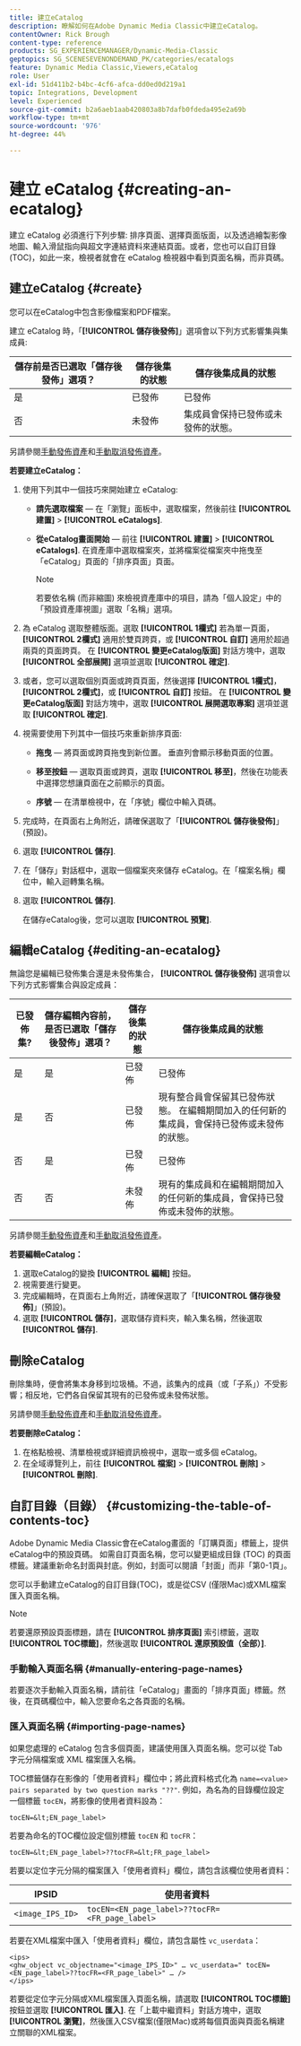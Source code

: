 ```yaml
---
title: 建立eCatalog
description: 瞭解如何在Adobe Dynamic Media Classic中建立eCatalog。
contentOwner: Rick Brough
content-type: reference
products: SG_EXPERIENCEMANAGER/Dynamic-Media-Classic
geptopics: SG_SCENESEVENONDEMAND_PK/categories/ecatalogs
feature: Dynamic Media Classic,Viewers,eCatalog
role: User
exl-id: 51d411b2-b4bc-4cf6-afca-dd0ed0d219a1
topic: Integrations, Development
level: Experienced
source-git-commit: b2a6aeb1aab420803a8b7dafb0fdeda495e2a69b
workflow-type: tm+mt
source-wordcount: '976'
ht-degree: 44%

---
```


# 建立 eCatalog {#creating-an-ecatalog}

建立 eCatalog 必須進行下列步驟: 排序頁面、選擇頁面版面，以及透過繪製影像地圖、輸入滑鼠指向與超文字連結資料來連結頁面。或者，您也可以自訂目錄 (TOC)，如此一來，檢視者就會在 eCatalog 檢視器中看到頁面名稱，而非頁碼。

## 建立eCatalog {#create}

您可以在eCatalog中包含影像檔案和PDF檔案。

建立 eCatalog 時，「**[!UICONTROL 儲存後發佈]**」選項會以下列方式影響集與集成員:

| 儲存前是否已選取「儲存後發佈」選項？ | 儲存後集的狀態 | 儲存後集成員的狀態 |
| --- | --- | --- |
| 是 | 已發佈 | 已發佈 |
| 否 | 未發佈 | 集成員會保持已發佈或未發佈的狀態。 |

另請參閱[手動發佈資產](publishing-files.md#manually_publishing_assets)和[手動取消發佈資產](publishing-files.md#manually_unpublishing_assets)。

**若要建立eCatalog：**

1. 使用下列其中一個技巧來開始建立 eCatalog:

   * **請先選取檔案**  — 在「瀏覽」面板中，選取檔案，然後前往 **[!UICONTROL 建置]** > **[!UICONTROL eCatalogs]**.

   * **從eCatalog畫面開始**  — 前往 **[!UICONTROL 建置]** > **[!UICONTROL eCatalogs]**. 在資產庫中選取檔案夾，並將檔案從檔案夾中拖曳至「eCatalog」頁面的「排序頁面」頁面。

     >[!NOTE]
     >
     >若要依名稱 (而非縮圖) 來檢視資產庫中的項目，請為「個人設定」中的「預設資產庫視圖」選取「名稱」選項。

1. 為 eCatalog 選取整體版面。選取 **[!UICONTROL 1欄式]** 若為單一頁面， **[!UICONTROL 2欄式]** 適用於雙頁跨頁，或 **[!UICONTROL 自訂]** 適用於超過兩頁的頁面跨頁。 在 **[!UICONTROL 變更eCatalog版面]** 對話方塊中，選取 **[!UICONTROL 全部展開]** 選項並選取 **[!UICONTROL 確定]**.
1. 或者，您可以選取個別頁面或跨頁頁面，然後選擇 **[!UICONTROL 1欄式]**， **[!UICONTROL 2欄式]**，或 **[!UICONTROL 自訂]** 按鈕。 在 **[!UICONTROL 變更eCatalog版面]** 對話方塊中，選取 **[!UICONTROL 展開選取專案]** 選項並選取 **[!UICONTROL 確定]**.
1. 視需要使用下列其中一個技巧來重新排序頁面:

   * **拖曳**  — 將頁面或跨頁拖曳到新位置。 垂直列會顯示移動頁面的位置。

   * **移至按鈕**  — 選取頁面或跨頁，選取 **[!UICONTROL 移至]**，然後在功能表中選擇您想讓頁面在之前顯示的頁面。

   * **序號**  — 在清單檢視中，在「序號」欄位中輸入頁碼。

1. 完成時，在頁面右上角附近，請確保選取了「**[!UICONTROL 儲存後發佈]**」(預設)。
1. 選取 **[!UICONTROL 儲存]**.
1. 在「儲存」對話框中，選取一個檔案夾來儲存 eCatalog。在「檔案名稱」欄位中，輸入迴轉集名稱。
1. 選取 **[!UICONTROL 儲存]**.

   在儲存eCatalog後，您可以選取 **[!UICONTROL 預覽]**.

## 編輯eCatalog {#editing-an-ecatalog}

無論您是編輯已發佈集合還是未發佈集合， **[!UICONTROL 儲存後發佈]** 選項會以下列方式影響集合與設定成員：

| 已發佈集? | 儲存編輯內容前，是否已選取「儲存後發佈」選項？ | 儲存後集的狀態 | 儲存後集成員的狀態 |
| --- | --- | --- | --- |
| 是 | 是 | 已發佈 | 已發佈 |
| 是 | 否 | 已發佈 | 現有整合員會保留其已發佈狀態。 在編輯期間加入的任何新的集成員，會保持已發佈或未發佈的狀態。 |
| 否 | 是 | 已發佈 | 已發佈 |
| 否 | 否 | 未發佈 | 現有的集成員和在編輯期間加入的任何新的集成員，會保持已發佈或未發佈的狀態。 |

另請參閱[手動發佈資產](publishing-files.md#manually_publishing_assets)和[手動取消發佈資產](publishing-files.md#manually_unpublishing_assets)。

**若要編輯eCatalog：**

1. 選取eCatalog的變換 **[!UICONTROL 編輯]** 按鈕。
1. 視需要進行變更。
1. 完成編輯時，在頁面右上角附近，請確保選取了「**[!UICONTROL 儲存後發佈]**」(預設)。
1. 選取 **[!UICONTROL 儲存]**，選取儲存資料夾，輸入集名稱，然後選取 **[!UICONTROL 儲存]**.

## 刪除eCatalog

刪除集時，便會將集本身移到垃圾桶。不過，該集內的成員（或「子系」）不受影響；相反地，它們各自保留其現有的已發佈或未發佈狀態。

另請參閱[手動發佈資產](publishing-files.md#manually_publishing_assets)和[手動取消發佈資產](publishing-files.md#manually_unpublishing_assets)。

**若要刪除eCatalog：**

1. 在格點檢視、清單檢視或詳細資訊檢視中，選取一或多個 eCatalog。
1. 在全域導覽列上，前往 **[!UICONTROL 檔案]** > **[!UICONTROL 刪除]** > **[!UICONTROL 刪除]**.

## 自訂目錄（目錄） {#customizing-the-table-of-contents-toc}

Adobe Dynamic Media Classic會在eCatalog畫面的「訂購頁面」標籤上，提供eCatalog中的預設頁碼。 如需自訂頁面名稱，您可以變更組成目錄 (TOC) 的頁面標籤。建議重新命名封面與封底。例如，封面可以閱讀「封面」而非「第0-1頁」。

您可以手動建立eCatalog的自訂目錄(TOC)，或是從CSV (僅限Mac)或XML檔案匯入頁面名稱。

>[!NOTE]
>
>若要還原預設頁面標題，請在 **[!UICONTROL 排序頁面]** 索引標籤，選取 **[!UICONTROL TOC標籤]**，然後選取 **[!UICONTROL 還原預設值（全部）]**.

### 手動輸入頁面名稱 {#manually-entering-page-names}

若要逐次手動輸入頁面名稱，請前往「eCatalog」畫面的「排序頁面」標籤。然後，在頁碼欄位中，輸入您要命名之各頁面的名稱。

### 匯入頁面名稱 {#importing-page-names}

如果您處理的 eCatalog 包含多個頁面，建議使用匯入頁面名稱。您可以從 Tab 字元分隔檔案或 XML 檔案匯入名稱。

TOC標籤儲存在影像的「使用者資料」欄位中；將此資料格式化為 `name=<value>` ` pairs separated by two question marks "??" `. 例如，為名為的目錄欄位設定一個標籤 `tocEN`，將影像的使用者資料設為：

`tocEN=&lt;EN_page_label>`

若要為命名的TOC欄位設定個別標籤 `tocEN` 和 `tocFR`：

`tocEN=&lt;EN_page_label>??tocFR=&lt;FR_page_label>`

若要以定位字元分隔的檔案匯入「使用者資料」欄位，請包含該欄位使用者資料：

| IPSID | 使用者資料 |
| --- | --- |
| `<image_IPS_ID>` | `tocEN=<EN_page_label>??tocFR=<FR_page_label>` |

若要在XML檔案中匯入「使用者資料」欄位，請包含屬性 `vc_userdata`：

```as3
<ips> 
<ghw_object vc_objectname="<image_IPS_ID>" … vc_userdata=" tocEN=<EN_page_label>??tocFR=<FR_page_label>" … /> 
</ips>
```

若要從定位字元分隔或XML檔案匯入頁面名稱，請選取 **[!UICONTROL TOC標籤]** 按鈕並選取 **[!UICONTROL 匯入]**. 在「上載中繼資料」對話方塊中，選取 **[!UICONTROL 瀏覽]**，然後匯入CSV檔案(僅限Mac)或將每個頁面與頁面名稱建立關聯的XML檔案。
